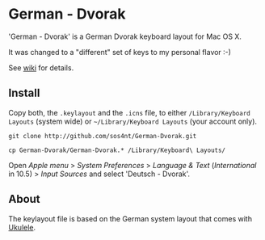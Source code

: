 # German - Dvorak

'German - Dvorak' is a German Dvorak keyboard layout for Mac OS X.

It was changed to a "different" set of keys to my personal flavor :-) 

See [wiki](http://github.com/sos4nt/German-Dvorak/wiki) for details.

## Install

Copy both, the `.keylayout` and the `.icns` file, to either
`/Library/Keyboard Layouts` (system wide) or `~/Library/Keyboard Layouts` (your account only).

    git clone http://github.com/sos4nt/German-Dvorak.git
    
    cp German-Dvorak/German-Dvorak.* /Library/Keyboard\ Layouts/

Open *Apple menu* > *System Preferences* > *Language & Text* (*International* in 10.5) > *Input Sources*
and select 'Deutsch - Dvorak'.

## About

The keylayout file is based on the German system layout that comes with [Ukulele](http://scripts.sil.org/ukelele).
